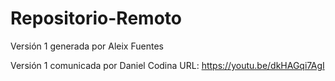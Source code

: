 # Repositorio-Remoto

Versión 1 generada por Aleix Fuentes

Versión 1 comunicada por Daniel Codina
URL: https://youtu.be/dkHAGqi7AgI

